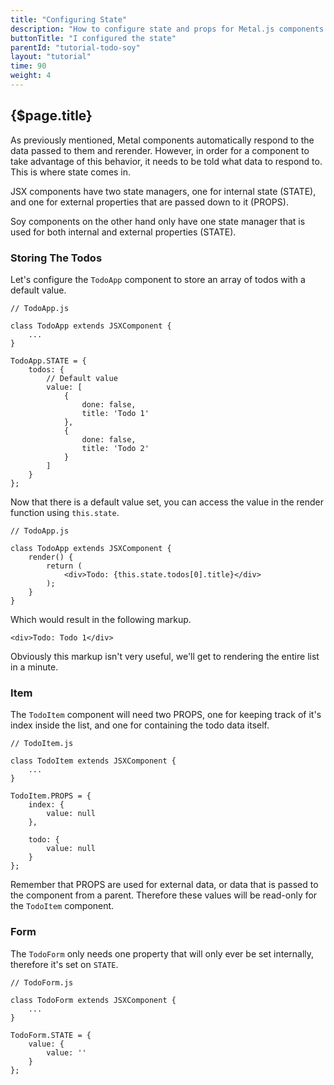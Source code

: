 ```yaml
---
title: "Configuring State"
description: "How to configure state and props for Metal.js components."
buttonTitle: "I configured the state"
parentId: "tutorial-todo-soy"
layout: "tutorial"
time: 90
weight: 4
---
```


## {$page.title}

As previously mentioned, Metal components automatically respond to the data
passed to them and rerender. However, in order for a component to take advantage
of this behavior, it needs to be told what data to respond to. This is where
state comes in.

JSX components have two state managers, one for internal state (STATE), and one
for external properties that are passed down to it (PROPS).

Soy components on the other hand only have one state manager that is used for
both internal and external properties (STATE).

### Storing The Todos

Let's configure the `TodoApp` component to store an array of todos with a
default value.

```text/javascript
// TodoApp.js

class TodoApp extends JSXComponent {
	...
}

TodoApp.STATE = {
	todos: {
		// Default value
		value: [
			{
				done: false,
				title: 'Todo 1'
			},
			{
				done: false,
				title: 'Todo 2'
			}
		]
	}
};
```

Now that there is a default value set, you can access the value in the render
function using `this.state`.

```text/javascript
// TodoApp.js

class TodoApp extends JSXComponent {
	render() {
		return (
			<div>Todo: {this.state.todos[0].title}</div>
		);
	}
}
```

Which would result in the following markup.

```text/xml
<div>Todo: Todo 1</div>
```

Obviously this markup isn't very useful, we'll get to rendering the entire list
in a minute.

### Item

The `TodoItem` component will need two PROPS, one for keeping track of it's
index inside the list, and one for containing the todo data itself.

```text/jsx
// TodoItem.js

class TodoItem extends JSXComponent {
	...
}

TodoItem.PROPS = {
	index: {
		value: null
	},

	todo: {
		value: null
	}
};
```

Remember that PROPS are used for external data, or data that is passed to the
component from a parent. Therefore these values will be read-only for
the `TodoItem` component.

### Form

The `TodoForm` only needs one property that will only ever be set internally,
therefore it's set on `STATE`.

```text/jsx
// TodoForm.js

class TodoForm extends JSXComponent {
	...
}

TodoForm.STATE = {
	value: {
		value: ''
	}
};
```
